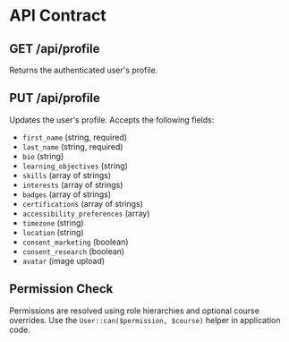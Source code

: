 # API Contract

## GET /api/profile
Returns the authenticated user's profile.

## PUT /api/profile
Updates the user's profile. Accepts the following fields:
- `first_name` (string, required)
- `last_name` (string, required)
- `bio` (string)
- `learning_objectives` (string)
- `skills` (array of strings)
- `interests` (array of strings)
- `badges` (array of strings)
- `certifications` (array of strings)
- `accessibility_preferences` (array)
- `timezone` (string)
- `location` (string)
- `consent_marketing` (boolean)
- `consent_research` (boolean)
- `avatar` (image upload)

## Permission Check
Permissions are resolved using role hierarchies and optional course overrides. Use the `User::can($permission, $course)` helper in application code.
